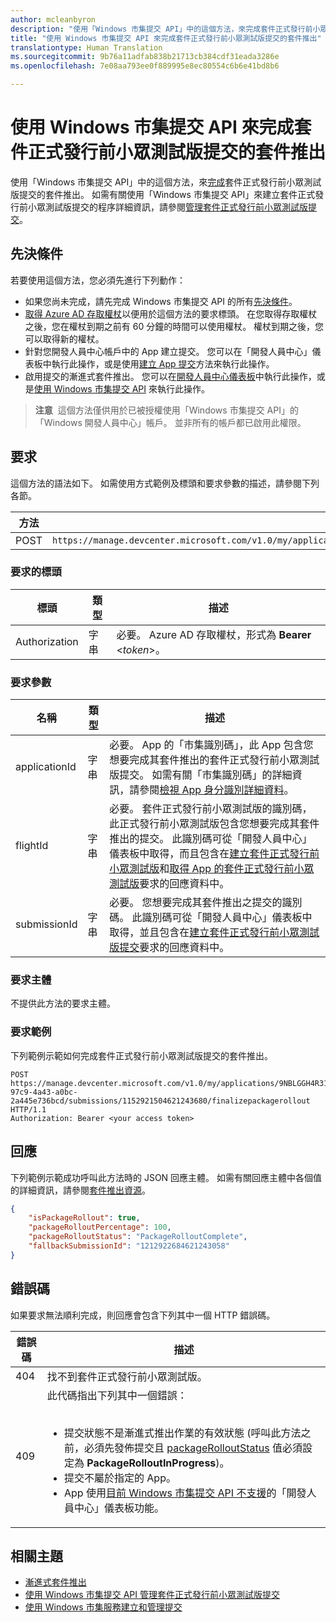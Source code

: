 ```yaml
---
author: mcleanbyron
description: "使用「Windows 市集提交 API」中的這個方法，來完成套件正式發行前小眾測試版提交的套件推出。"
title: "使用 Windows 市集提交 API 來完成套件正式發行前小眾測試版提交的套件推出"
translationtype: Human Translation
ms.sourcegitcommit: 9b76a11adfab838b21713cb384cdf31eada3286e
ms.openlocfilehash: 7e08aa793ee0f889995e8ec80554c6b6e41bd8b6

---
```


# 使用 Windows 市集提交 API 來完成套件正式發行前小眾測試版提交的套件推出


使用「Windows 市集提交 API」中的這個方法，來[完成](../publish/gradual-package-rollout.md#completing-the-rollout)套件正式發行前小眾測試版提交的套件推出。 如需有關使用「Windows 市集提交 API」來建立套件正式發行前小眾測試版提交的程序詳細資訊，請參閱[管理套件正式發行前小眾測試版提交](manage-flight-submissions.md)。


## 先決條件

若要使用這個方法，您必須先進行下列動作：

* 如果您尚未完成，請先完成 Windows 市集提交 API 的所有[先決條件](create-and-manage-submissions-using-windows-store-services.md#prerequisites)。
* [取得 Azure AD 存取權杖](create-and-manage-submissions-using-windows-store-services.md#obtain-an-azure-ad-access-token)以便用於這個方法的要求標頭。 在您取得存取權杖之後，您在權杖到期之前有 60 分鐘的時間可以使用權杖。 權杖到期之後，您可以取得新的權杖。
* 針對您開發人員中心帳戶中的 App 建立提交。 您可以在「開發人員中心」儀表板中執行此操作，或是使用[建立 App 提交](create-an-app-submission.md)方法來執行此操作。
* 啟用提交的漸進式套件推出。 您可以在[開發人員中心儀表板](../publish/gradual-package-rollout.md)中執行此操作，或是[使用 Windows 市集提交 API](manage-flight-submissions.md#manage-gradual-package-rollout) 來執行此操作。

>**注意**  這個方法僅供用於已被授權使用「Windows 市集提交 API」的「Windows 開發人員中心」帳戶。 並非所有的帳戶都已啟用此權限。

## 要求

這個方法的語法如下。 如需使用方式範例及標頭和要求參數的描述，請參閱下列各節。

| 方法 | 要求 URI                                                      |
|--------|------------------------------------------------------------------|
| POST   | ```https://manage.devcenter.microsoft.com/v1.0/my/applications/{applicationId}/flights/{flightId}/submissions/{submissionId}/finalizepackagerollout``` |

<span/>
 

### 要求的標頭

| 標頭        | 類型   | 描述                                                                 |
|---------------|--------|-----------------------------------------------------------------------------|
| Authorization | 字串 | 必要。 Azure AD 存取權杖，形式為 **Bearer** &lt;*token*&gt;。 |

<span/>

### 要求參數

| 名稱        | 類型   | 描述                                                                 |
|---------------|--------|-----------------------------------------------------------------------------|
| applicationId | 字串 | 必要。 App 的「市集識別碼」，此 App 包含您想要完成其套件推出的套件正式發行前小眾測試版提交。 如需有關「市集識別碼」的詳細資訊，請參閱[檢視 App 身分識別詳細資料](https://msdn.microsoft.com/windows/uwp/publish/view-app-identity-details)。  |
| flightId | 字串 | 必要。 套件正式發行前小眾測試版的識別碼，此正式發行前小眾測試版包含您想要完成其套件推出的提交。 此識別碼可從「開發人員中心」儀表板中取得，而且包含在[建立套件正式發行前小眾測試版](create-a-flight.md)和[取得 App 的套件正式發行前小眾測試版](get-flights-for-an-app.md)要求的回應資料中。  |
| submissionId | 字串 | 必要。 您想要完成其套件推出之提交的識別碼。 此識別碼可從「開發人員中心」儀表板中取得，並且包含在[建立套件正式發行前小眾測試版提交](create-a-flight-submission.md)要求的回應資料中。  |

<span/>

### 要求主體

不提供此方法的要求主體。

### 要求範例

下列範例示範如何完成套件正式發行前小眾測試版提交的套件推出。

```
POST https://manage.devcenter.microsoft.com/v1.0/my/applications/9NBLGGH4R315/flights/43e448df-97c9-4a43-a0bc-2a445e736bcd/submissions/1152921504621243680/finalizepackagerollout HTTP/1.1
Authorization: Bearer <your access token>
```

## 回應

下列範例示範成功呼叫此方法時的 JSON 回應主體。 如需有關回應主體中各個值的詳細資訊，請參閱[套件推出資源](manage-flight-submissions.md#package-rollout-object)。

```json
{
    "isPackageRollout": true,
    "packageRolloutPercentage": 100,
    "packageRolloutStatus": "PackageRolloutComplete",
    "fallbackSubmissionId": "1212922684621243058"
}
```

## 錯誤碼

如果要求無法順利完成，則回應會包含下列其中一個 HTTP 錯誤碼。

| 錯誤碼 |  描述   |
|--------|------------------|
| 404  | 找不到套件正式發行前小眾測試版。 |
| 409  | 此代碼指出下列其中一個錯誤：<br/><br/><ul><li>提交狀態不是漸進式推出作業的有效狀態 (呼叫此方法之前，必須先發佈提交且 [packageRolloutStatus](manage-flight-submissions.md#package-rollout-object) 值必須設定為 **PackageRolloutInProgress**)。</li><li>提交不屬於指定的 App。</li><li>App 使用[目前 Windows 市集提交 API 不支援](create-and-manage-submissions-using-windows-store-services.md#not_supported)的「開發人員中心」儀表板功能。</li></ul> |   

<span/>


## 相關主題

* [漸進式套件推出](../publish/gradual-package-rollout.md)
* [使用 Windows 市集提交 API 管理套件正式發行前小眾測試版提交](manage-flight-submissions.md)
* [使用 Windows 市集服務建立和管理提交](create-and-manage-submissions-using-windows-store-services.md)



<!--HONumber=Nov16_HO1-->


